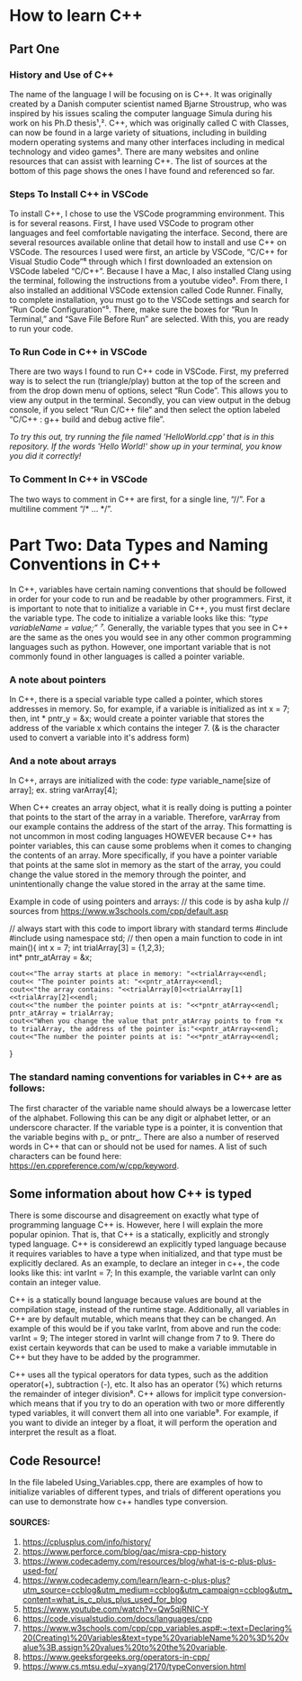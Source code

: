# How to learn C++ 
## Part One
### History and Use of C++

The name of the language I will be focusing on is C++. It was originally created by a Danish computer scientist named Bjarne Stroustrup, who was inspired by his issues scaling the computer language Simula during his work on his Ph.D thesis¹,².  C++, which was originally called C with Classes, can now be found in a large variety of situations, including in building modern operating systems and many other interfaces including in medical technology and video games³. There are many websites and online resources that can assist with learning C++. The list of sources at the bottom of this page shows the ones I have found and referenced so far. 

### Steps To Install C++ in VSCode

To install C++, I chose to use the VSCode programming environment. This is for several reasons. First, I have used VSCode to program other languages and feel comfortable navigating the interface. Second, there are several resources available online that detail how to install and use C++ on VSCode. The resources I used were first, an article by VSCode, “C/C++ for Visual Studio Code”⁶ through which I first downloaded an extension on VSCode labeled “C/C++”. Because I have a Mac, I also installed Clang using the terminal, following the instructions from a youtube video⁵. From there, I also installed an additional VSCode extension called Code Runner. Finally, to complete installation, you must go to the VSCode settings and search for “Run Code Configuration”⁵. There, make sure the boxes for “Run In Terminal,” and “Save File Before Run” are selected.  With this, you are ready to run your code. 

### To Run Code in C++ in VSCode

There are two ways I found to run C++ code in VSCode. First, my preferred way is to select the run (triangle/play) button at the top of the screen and from the drop down menu of options, select “Run Code”. This allows you to view any output in the terminal. Secondly, you can view output in the debug console, if you select “Run C/C++ file” and then select the option labeled “C/C++ : g++ build and debug active file”. 

*To try this out, try running the file named 'HelloWorld.cpp' that is in this repository. If the words 'Hello World!' show up in your terminal, you know you did it correctly!* 

### To Comment In C++ in VSCode

The two ways to comment in C++ are first, for a single line, “//”. For a multiline comment “/* … */”.

# Part Two: Data Types and Naming Conventions in C++
In C++, variables have certain naming conventions that should be followed in order for your code to run and be readable by other programmers. First, it is important to note that to initialize a variable in C++, you must first declare the variable type. 
The code to initialize a variable looks like this:
 *“type variableName = value;” ⁷.*
Generally, the variable types that you see in C++ are the same as the ones you would see in any other common programming languages such as python. However, one important variable that is not commonly found in other languages is called a pointer variable.
### A note about pointers 
In C++, there is a special variable type called a pointer, which stores addresses in memory. So, for example, if a variable is initialized as
int x = 7; 
then,
int * pntr_y = &x;   would create a pointer variable that stores the address of the variable x which contains the integer 7.
(& is the character used to convert a variable into it's address form)

### And a note about arrays
In C++, arrays are initialized with the code:
*type* variable_name[size of array];
ex. string varArray[4];

When C++ creates an array object, what it is really doing is putting a pointer that points to the start of the array in a variable. Therefore, varArray from our example contains the address of the start of the array. This formatting is not uncommon in most coding languages HOWEVER because C++ has pointer variables, this can cause some problems when it comes to changing the contents of an array.
More specifically, if you have a pointer variable that points at the same slot in memory as the start of the array, you could change the value stored in the memory through the pointer, and unintentionally change the value stored in the array at the same time. 

Example in code of using pointers and arrays:
// this code is by asha kulp
// sources from https://www.w3schools.com/cpp/default.asp

// always start with this code to import library with standard terms
#include <iostream>
#include <map>
using namespace std;
// then open a main function to code in
int main(){
    int x = 7;
    int trialArray[3] = {1,2,3};\
    int* pntr_atArray = &x;

    cout<<"The array starts at place in memory: "<<trialArray<<endl;
    cout<< "The pointer points at: "<<pntr_atArray<<endl;
    cout<<"the array contains: "<<trialArray[0]<<trialArray[1]<<trialArray[2]<<endl;
    cout<<"the number the pointer points at is: "<<*pntr_atArray<<endl;
    pntr_atArray = trialArray;
    cout<<"When you change the value that pntr_atArray points to from *x to trialArray, the address of the pointer is:"<<pntr_atArray<<endl;
    cout<<"The number the pointer points at is: "<<*pntr_atArray<<endl;
}

### The standard naming conventions for variables in C++ are as follows:
The first character of the variable name should always be a lowercase letter of the alphabet. Following this can be any digit or alphabet letter, or an underscore character. 
If the variable type is a pointer, it is convention that the variable begins with p_ or pntr_.
There are also a number of reserved words in C++ that can or should not be used for names. A list of such characters can be found here: https://en.cppreference.com/w/cpp/keyword. 

## Some information about how C++ is typed
There is some discourse and disagreement on exactly what type of programming language C++ is. 
However, here I will explain the more popular opinion. That is, that C++ is a statically, explicitly and strongly typed language. C++ is considerewd an explicitly typed language because it requires variables to have a type when initialized, and that type must be explicitly declared.
As an example, to declare an integer in c++, the code looks like this:
int varInt = 7;
In this example, the variable varInt can only contain an integer value. 

C++ is a statically bound language because values are bound at the compilation stage, instead of the runtime stage. Additionally, all variables in C++ are by default mutable, which means that they can be changed. 
An example of this would be if you take varInt, from above and run the code:
varInt = 9;
The integer stored in varInt will change from 7 to 9.
There do exist certain keywords that can be used to make a variable immutable in C++ but they have to be added by the programmer. 

C++ uses all the typical operators for data types, such as the addition operator(+), subtraction (-), etc. It also has an operator (%) which returns the remainder of integer division⁸. C++ allows for implicit type conversion- which means that if you try to do an operation with two or more differently typed variables, it will convert them all into one variable⁹. For example, if you want to divide an integer by a float, it will perform the operation and interpret the result as a float. 

## Code Resource!
In the file labeled Using_Variables.cpp, there are examples of how to initialize variables of different types, and trials of different operations you can use to demonstrate how c++ handles type conversion. 

#### SOURCES:
1. https://cplusplus.com/info/history/
2. https://www.perforce.com/blog/qac/misra-cpp-history
3. https://www.codecademy.com/resources/blog/what-is-c-plus-plus-used-for/
4. https://www.codecademy.com/learn/learn-c-plus-plus?utm_source=ccblog&utm_medium=ccblog&utm_campaign=ccblog&utm_content=what_is_c_plus_plus_used_for_blog
5. https://www.youtube.com/watch?v=Qw5qjRNlC-Y
6. https://code.visualstudio.com/docs/languages/cpp
7. https://www.w3schools.com/cpp/cpp_variables.asp#:~:text=Declaring%20(Creating)%20Variables&text=type%20variableName%20%3D%20value%3B,assign%20values%20to%20the%20variable.
8. https://www.geeksforgeeks.org/operators-in-cpp/
9. https://www.cs.mtsu.edu/~xyang/2170/typeConversion.html

